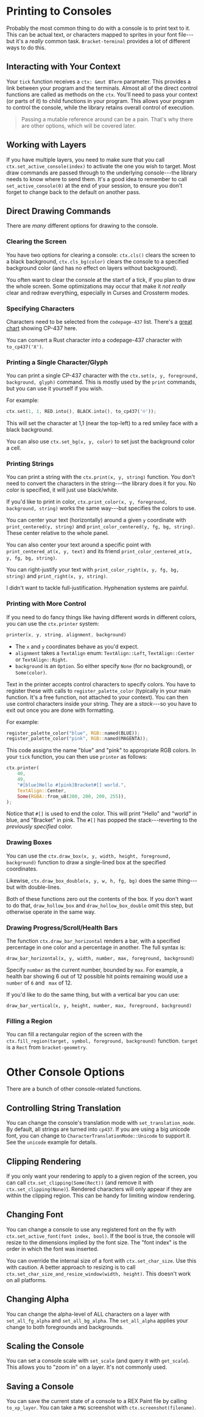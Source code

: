 # Printing to Consoles

Probably the most common thing to do with a console is to print text to it. This can be actual text, or characters mapped to sprites in your font file---but it's a *really* common task. `Bracket-terminal` provides a lot of different ways to do this.

## Interacting with Your Context

Your `tick` function receives a `ctx: &mut BTerm` parameter. This provides a link between your program and the terminals. Almost all of the direct control functions are called as methods on the `ctx`. You'll need to pass your context (or parts of it) to child functions in your program. This allows your program to control the console, while the library retains overall control of execution.

> Passing a mutable reference around can be a pain. That's why there are other options, which will be covered later.

## Working with Layers

If you have multiple layers, you need to make sure that you call `ctx.set_active_console(index)` to activate the one you wish to target. Most draw commands are passed through to the underlying console---the library needs to know where to send them. It's a good idea to remember to call `set_active_console(0)` at the end of your session, to ensure you don't forget to change back to the default on another pass.

## Direct Drawing Commands

There are *many* different options for drawing to the console.

### Clearing the Screen

You have two options for clearing a console: `ctx.cls()` clears the screen to a black background, `ctx.cls_bg(color)` clears the console to a specified background color (and has no effect on layers without background).

You often want to clear the console at the start of a tick, if you plan to draw the whole screen. Some optimizations may occur that make it *not really* clear and redraw everything, especially in Curses and Crossterm modes.

### Specifying Characters

Characters need to be selected from the `codepage-437` list. There's a [great chart](https://dwarffortresswiki.org/index.php/Character_table) showing CP-437 here.

You can convert a Rust character into a codepage-437 character with `to_cp437('X')`.

### Printing a Single Character/Glyph

You can print a single CP-437 character with the `ctx.set(x, y, foreground, background, glyph)` command. This is mostly used by the `print` commands, but you can use it yourself if you wish.

For example:

```rust
ctx.set(1, 1, RED.into(), BLACK.into(), to_cp437('☺'));
```

This will set the character at 1,1 (near the top-left) to a red smiley face with a black background.

You can also use `ctx.set_bg(x, y, color)` to set just the background color a cell.

### Printing Strings

You can print a string with the `ctx.print(x, y, string)` function. You don't need to convert the characters in the string---the library does it for you. No color is specified, it will just use black/white.

If you'd like to print in color, `ctx.print_color(x, y, foreground, background, string)` works the same way---but specifies the colors to use.

You can center your text (horizontally) around a given `y` coordinate with `print_centered(y, string)` and `print_color_centered(y, fg, bg, string)`. These center relative to the whole panel.

You can also center your text around a specific point with `print_centered_at(x, y, text)` and its friend `print_color_centered_at(x, y, fg, bg, string)`.

You can right-justify your text with `print_color_right(x, y, fg, bg, string)` and `print_right(x, y, string)`.

I didn't want to tackle full-justification. Hyphenation systems are painful.

### Printing with More Control

If you need to do fancy things like having different words in different colors, you can use the `ctx.printer` system:

```rust
printer(x, y, string, alignment, background)
```

* The `x` and `y` coordinates behave as you'd expect.
* `alignment` takes a `TextAlign` enum: `TextAlign::Left`, `TextAlign::Center` or `TextAlign::Right`.
* `background` is an `Option`. So either specify `None` (for no background), or `Some(color)`.

Text in the printer accepts control characters to specify colors. You have to register these with calls to `register_palette_color` (typically in your main function. It's a free function, not attached to your context). You can then use control characters inside your string. They are a *stack*---so you have to exit out once you are done with formatting.

For example:

```rust
register_palette_color("blue", RGB::named(BLUE));
register_palette_color("pink", RGB::named(MAGENTA));
```

This code assigns the name "blue" and "pink" to appropriate RGB colors. In your `tick` function, you can then use `printer` as follows:

```rust
ctx.printer(
    40,
    49,
    "#[blue]Hello #[pink]Bracket#[] world.",
    TextAlign::Center,
    Some(RGBA::from_u8(200, 200, 200, 255)),
);
```

Notice that `#[]` is used to end the color. This will print "Hello" and "world" in blue, and "Bracket" in pink. The `#[]` has popped the stack---reverting to the *previously specified* color.

### Drawing Boxes

You can use the `ctx.draw_box(x, y, width, height, foreground, background)` function to draw a single-lined box at the specified coordinates.

Likewise, `ctx.draw_box_double(x, y, w, h, fg, bg)` does the same thing---but with double-lines.

Both of these functions zero out the contents of the box. If you don't want to do that, `draw_hollow_box` and `draw_hollow_box_double` omit this step, but otherwise operate in the same way.

### Drawing Progress/Scroll/Health Bars

The function `ctx.draw_bar_horizontal` renders a bar, with a specified percentage in one color and a percentage in another. The full syntax is:

```
draw_bar_horizontal(x, y, width, number, max, foreground, background)
```

Specify `number` as the current number, bounded by `max`. For example, a health bar showing 6 out of 12 possible hit points remaining would use a `number` of `6` and ` max` of 12.

If you'd like to do the same thing, but with a vertical bar you can use:

```
draw_bar_vertical(x, y, height, number, max, foreground, background)
```

### Filling a Region

You can fill a rectangular region of the screen with the `ctx.fill_region(target, symbol, foreground, background)` function. `target` is a `Rect` from `bracket-geometry`.

# Other Console Options

There are a bunch of other console-related functions.

## Controlling String Translation

You can change the console's translation mode with `set_translation_mode`. By default, all strings are turned into `cp437`. If you are using a big unicode font, you can change to `CharacterTranslationMode::Unicode` to support it. See the `unicode` example for details.

## Clipping Rendering

If you only want your rendering to apply to a given region of the screen, you can call `ctx.set_clipping(Some(Rect))` (and remove it with `ctx.set_clipping(None)`). Rendered characters will only appear if they are within the clipping region. This can be handy for limiting window rendering.

## Changing Font

You can change a console to use any registered font on the fly with `ctx.set_active_font(font index, bool)`. If the bool is true, the console will resize to the dimensions implied by the font size. The "font index" is the order in which the font was inserted.

You can override the internal size of a font with `ctx.set_char_size`. Use this with caution. A better approach to resizing is to call `ctx.set_char_size_and_resize_window(width, height)`. This doesn't work on all platforms.

## Changing Alpha

You can change the alpha-level of ALL characters on a layer with `set_all_fg_alpha` and `set_all_bg_alpha`. The `set_all_alpha` applies your change to both foregrounds and backgrounds.

## Scaling the Console

You can set a console scale with `set_scale` (and query it with `get_scale`). This allows you to "zoom in" on a layer. It's not commonly used.

## Saving a Console

You can save the current state of a console to a REX Paint file by calling `to_xp_layer`. You can take a `PNG` screenshot with `ctx.screenshot(filename)`.
